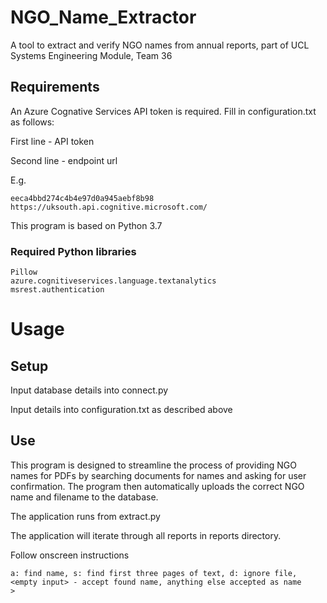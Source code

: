 # NGO_Name_Extractor
A tool to extract and verify NGO names from annual reports, part of UCL Systems Engineering Module, Team 36

## Requirements
An Azure Cognative Services API token is required. Fill in configuration.txt as follows:

First line - API token

Second line - endpoint url

E.g. 

```
eeca4bbd274c4b4e97d0a945aebf8b98
https://uksouth.api.cognitive.microsoft.com/

```

This program is based on Python 3.7

### Required Python libraries
```
Pillow
azure.cognitiveservices.language.textanalytics
msrest.authentication
```

# Usage

## Setup
Input database details into connect.py

Input details into configuration.txt as described above

## Use
This program is designed to streamline the process of providing NGO names for PDFs by searching documents for names and asking for user confirmation. The program then automatically uploads the correct NGO name and filename to the database.

The application runs from extract.py

The application will iterate through all reports in reports directory.

Follow onscreen instructions 

```
a: find name, s: find first three pages of text, d: ignore file, <empty input> - accept found name, anything else accepted as name
> 
```


